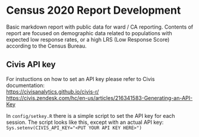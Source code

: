 

# Census 2020 Report Development

Basic markdown report with public data for ward / CA reporting. Contents of report are focused on demographic data related to populations with expected low response rates, or a high LRS (Low Response Score) according to the Census Bureau. 


## Civis API key

For instuctions on how to set an API key please refer to Civis documentation: <br>
https://civisanalytics.github.io/civis-r/ <br>
https://civis.zendesk.com/hc/en-us/articles/216341583-Generating-an-API-Key

In `config/setkey.R` there is a simple script to set the API key for each session.  The script looks like this, except with an actual API key:
`Sys.setenv(CIVIS_API_KEY="<PUT YOUR API KEY HERE>")`


